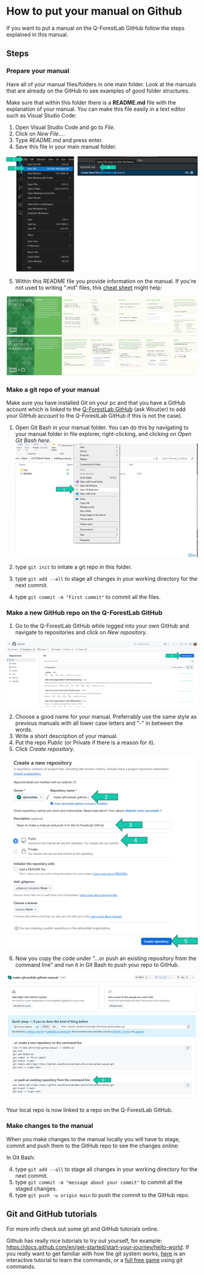 # How to put your manual on Github
If you want to put a manual on the Q-ForestLab GitHub follow the steps explained in this manual.

## Steps
### Prepare your manual
Have all of your manual files/folders in one main folder. Look at the manuals that are already on the GitHub to see examples of good folder structures.

Make sure that within this folder there is a **README.md** file with the explanation of your manual. You can make this file easily in a text editor such as Visual Studio Code:
1. Open Visual Studio Code and go to *File*.
2. Click on *New File...*.
3. Type *README.md* and press enter.
4. Save this file in your main manual folder.

![example](./img/0_manuals-0.png)

5. Within this README file you provide information on the manual. If you're not used to writing ".md" files, this [cheat sheet](https://gist.github.com/sandrabosk/d79bd806c8b1b13ad9af1e590a26deb5) might help:

![example](./img/0_manuals-1.png)

### Make a git repo of your manual
Make sure you have installed Git on your pc and that you have a GitHub account which is linked to the [Q-ForestLab GitHub](https://github.com/qforestlab) (ask Wout(er) to add your GitHub account to the Q-ForestLab GitHub if this is not the case).

1. Open Git Bash in your manual folder. You can do this by navigating to your manual folder in file explorer, right-clicking, and clicking on *Open Git Bash here*.
![example](./img/0_manuals-2.png)

2. type ```git init``` to initate a git repo in this folder.
3. type ```git add --all``` to stage all changes in your working directory for the next commit.
4. type ```git commit -m "First commit"``` to commit all the files.

### Make a new GitHub repo on the Q-ForestLab GitHub
1. Go to the Q-ForestLab GitHub while logged into your own GitHub and navigate to repositories and click on *New repository*.

![example](./img/0_manuals-3.png)

2. Choose a good name for your manual. Preferrably use the same style as previous manuals with all lower case letters and "-" in between the words.
3. Write a short description of your manual.
4. Put the repo *Public* (or Private if there is a reason for it).
5. Click *Create repository*.

![example](./img/0_manuals-4.png)

6. Now you copy the code under "…or push an existing repository from the command line" and run it in Git Bash to push your repo to GitHub.

![example](./img/0_manuals-5.png)

Your local repo is now linked to a repo on the Q-ForestLab GitHub.

### Make changes to the manual
When you make changes to the manual locally you will have to stage, commit and push them to the GitHub repo to see the changes online:

In Git Bash:

4. type ```git add --all``` to stage all changes in your working directory for the next commit.
5. type ```git commit -m "message about your commit"``` to commit all the staged changes.
6. type ```git push -u origin main``` to push the commit to the GitHub repo.

## Git and GitHub tutorials
For more info check out some git and GitHub tutorials online.

Github has really nice tutorials to try out yourself, for example: https://docs.github.com/en/get-started/start-your-journey/hello-world. If you really want to get familiar with how the git system works, [here](https://learngitbranching.js.org/) is an interactive tutorial to learn the commands, or a [full free game](https://ohmygit.org/) using git commands.


